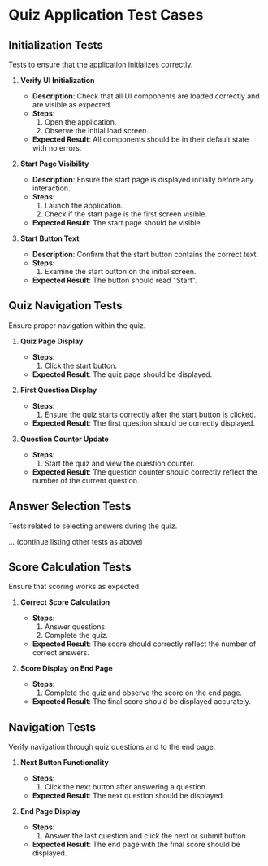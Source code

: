 # Quiz Application Test Cases

## Initialization Tests
Tests to ensure that the application initializes correctly.

1. **Verify UI Initialization**
   - **Description**: Check that all UI components are loaded correctly and are visible as expected.
   - **Steps**:
     1. Open the application.
     2. Observe the initial load screen.
   - **Expected Result**: All components should be in their default state with no errors.

2. **Start Page Visibility**
   - **Description**: Ensure the start page is displayed initially before any interaction.
   - **Steps**:
     1. Launch the application.
     2. Check if the start page is the first screen visible.
   - **Expected Result**: The start page should be visible.

3. **Start Button Text**
   - **Description**: Confirm that the start button contains the correct text.
   - **Steps**:
     1. Examine the start button on the initial screen.
   - **Expected Result**: The button should read "Start".

## Quiz Navigation Tests
Ensure proper navigation within the quiz.

1. **Quiz Page Display**
   - **Steps**:
     1. Click the start button.
   - **Expected Result**: The quiz page should be displayed.

2. **First Question Display**
   - **Steps**:
     1. Ensure the quiz starts correctly after the start button is clicked.
   - **Expected Result**: The first question should be correctly displayed.

3. **Question Counter Update**
   - **Steps**:
     1. Start the quiz and view the question counter.
   - **Expected Result**: The question counter should correctly reflect the number of the current question.

## Answer Selection Tests
Tests related to selecting answers during the quiz.

... (continue listing other tests as above)

## Score Calculation Tests
Ensure that scoring works as expected.

1. **Correct Score Calculation**
   - **Steps**:
     1. Answer questions.
     2. Complete the quiz.
   - **Expected Result**: The score should correctly reflect the number of correct answers.

2. **Score Display on End Page**
   - **Steps**:
     1. Complete the quiz and observe the score on the end page.
   - **Expected Result**: The final score should be displayed accurately.

## Navigation Tests
Verify navigation through quiz questions and to the end page.

1. **Next Button Functionality**
   - **Steps**:
     1. Click the next button after answering a question.
   - **Expected Result**: The next question should be displayed.

2. **End Page Display**
   - **Steps**:
     1. Answer the last question and click the next or submit button.
   - **Expected Result**: The end page with the final score should be displayed.
